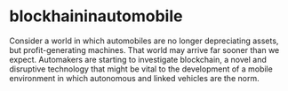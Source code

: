 # blockhaininautomobile
Consider a world in which automobiles are no longer depreciating assets, but profit-generating machines. That world may arrive far sooner than we expect. Automakers are starting to investigate blockchain, a novel and disruptive technology that might be vital to the development of a mobile environment in which autonomous and linked vehicles are the norm.
